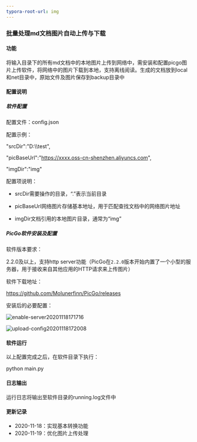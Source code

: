 ```yaml
---
typora-root-url: img
---
```


### 批量处理md文档图片自动上传与下载

#### 功能

将输入目录下的所有md文档中的本地图片上传到网络中，需安装和配置picgo图片上传软件，将网络中的图片下载到本地，支持离线阅读。生成的文档放到local和net目录中，原始文件及图片保存到backup目录中

#### 配置说明

##### 软件配置

配置文件：config.json

配置示例：

  "srcDir":"D:\\\test",

  "picBaseUrl":"https://xxxx.oss-cn-shenzhen.aliyuncs.com",

  "imgDir":"img"

配置项说明：

- srcDir需要操作的目录，“.”表示当前目录

- picBaseUrl网络图片存储基本地址，用于匹配查找文档中的网络图片地址

- imgDir文档引用的本地图片目录，通常为“img”

##### PicGo软件安装及配置

软件版本要求：

2.2.0及以上，支持http server功能（PicGo在`2.2.0`版本开始内置了一个小型的服务器，用于接收来自其他应用的HTTP请求来上传图片）

软件下载地址：

https://github.com/Molunerfinn/PicGo/releases

安装后的必要配置：

![enable-server20201118171716](/enable-server20201118171716.png)



![upload-config20201118172008](/upload-config20201118172008.png)



#### 软件运行

以上配置完成之后，在软件目录下执行：

python main.py



#### 日志输出

运行日志将输出至软件目录的running.log文件中



#### 更新记录
- 2020-11-18：实现基本转换功能
- 2020-11-19：优化图片上传处理